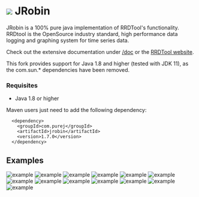 
<h1><img src="https://cloud.githubusercontent.com/assets/13910123/9427485/e1fecaf8-4980-11e5-86eb-905b762092b8.png"/> JRobin</h1>

JRobin is a 100% pure java implementation of RRDTool's functionality. RRDtool is the OpenSource industry standard, high performance data logging and graphing system for time series data.

Check out the extensive documentation under [/doc](../blob/master/doc) or the [RRDTool website](https://oss.oetiker.ch/rrdtool/).

This fork provides support for Java 1.8 and higher (tested with JDK 11), as the com.sun.* dependencies have been removed.

### Requisites

  * Java 1.8 or higher

Maven users just need to add the following dependency:

```
  <dependency>
    <groupId>com.purej</groupId>
    <artifactId>jrobin</artifactId>
    <version>1.7.0</version>
  </dependency>
```

## Examples
![example](/../master/doc/images/gallery/graph1.png?raw=true)
![example](/../master/doc/images/gallery/demo12.png?raw=true)
![example](/../master/doc/images/gallery/complexdemo2.png?raw=true)
![example](/../master/doc/images/gallery/demo.png?raw=true)
![example](/../master/doc/images/gallery/demo2.png?raw=true)
![example](/../master/doc/images/gallery/demo1.png?raw=true)
![example](/../master/doc/images/gallery/demo4.png?raw=true)
![example](/../master/doc/images/gallery/demo7.png?raw=true)
![example](/../master/doc/images/gallery/demo9.png?raw=true)
![example](/../master/doc/images/gallery/plottable.png?raw=true)
![example](/../master/doc/images/gallery/plottable3.png?raw=true)
![example](/../master/doc/images/gallery/stress.png?raw=true)
![example](/../master/doc/images/gallery/zarama1.png?raw=true)
